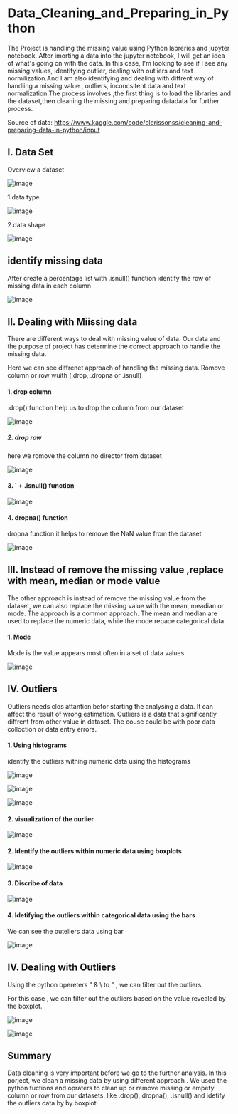# Data_Cleaning_and_Preparing_in_Python


The Project is handling the missing value using Python labreries and jupyter notebook. After imorting a data into the jupyter notebook, I will  get an idea of what's going on with the data. In this case, I'm looking to see if I see any missing values, identifying outlier, dealing with outliers and text normilization.And I am also identifying and dealing with  diffrent way of handling a missing value , outliers, inconcsitent data and text normalization.The process involves ,the first thing is to load the libraries and the dataset,then cleaning the missing and preparing datadata for further process.

Source of data: https://www.kaggle.com/code/clerissonss/cleaning-and-preparing-data-in-python/input


## I. Data Set

 Overview a dataset

![image](https://user-images.githubusercontent.com/80365882/233487254-57f526dd-5c2a-4623-b222-d3579005f9e6.png)

1.data type

![image](https://user-images.githubusercontent.com/80365882/233487306-0ed802e6-e829-431c-aeb9-b018c9c147ad.png)

2.data shape

![image](https://user-images.githubusercontent.com/80365882/233487367-b11d5276-c4f5-403c-8e9b-b06afb6215b1.png)

## identify missing data

After create a percentage list with .isnull() function identify the row of missing data in each column

![image](https://user-images.githubusercontent.com/80365882/233488298-548cd635-d9de-4f5a-a165-4503f10796b4.png)


## II. Dealing with Miissing data

There are different ways to deal with missing value of data. Our data and the purpose of project has determine the correct approach to handle the missing data. 

Here we can see diffrenet approach of handling the missing data. Romove column or row wuith (.drop, .dropna or .isnull)

#### 1.  drop column

.drop() function help us to drop the column from our dataset

![image](https://user-images.githubusercontent.com/80365882/233489491-f0930512-f67e-40fb-aa76-f72be42c51a3.png)

##### 2. drop row

here we romove the column no director from dataset

![image](https://user-images.githubusercontent.com/80365882/233490360-9762f777-2208-4be0-bf8e-2b472a7cbdfe.png)

#### 3. ` + .isnull() function

![image](https://user-images.githubusercontent.com/80365882/233490759-f3582b6d-a547-497b-9e1c-7ccfeb33e86f.png)

#### 4. dropna() function

dropna function it helps to remove the NaN value from the dataset

![image](https://user-images.githubusercontent.com/80365882/233490971-461bf3ee-a3aa-4c12-9dd6-613ba6d3a314.png)

## III. Instead of remove the missing value ,replace with mean, median or mode value

The other approach is instead of remove the missing value from the dataset, we can also replace the missing value with the mean, meadian or mode. The approach is a common approach. The mean and median are used to replace the numeric data, while the mode repace categorical data.

#### 1. Mode

Mode is the value appears most often in a set of data values.

![image](https://user-images.githubusercontent.com/80365882/233492280-43fdf5ca-c684-4410-a9ed-5e083aaf3142.png)
## IV. Outliers

Outliers needs clos attantion befor starting the analysing a data. It can affect the result of wrong estimation. Outliers is a data that significantly diffrent from other value in dataset. The couse could be with poor data colloction or data entry errors.

#### 1. Using histograms

identify the outliers withing numeric data using the histograms

![image](https://user-images.githubusercontent.com/80365882/233493214-37fafa29-7b26-4664-ae93-1c269c3d5d2f.png)


![image](https://user-images.githubusercontent.com/80365882/233493321-31280829-f85c-47b4-97d2-ec7be4f7f360.png)

![image](https://user-images.githubusercontent.com/80365882/233493677-272f3b37-bc6f-44c8-88ce-62e7eddae39a.png)


#### 2. visualization of the ourlier 

![image](https://user-images.githubusercontent.com/80365882/233493872-9b310673-7110-4fa7-b5c3-6c7761d4b528.png)

#### 2. Identify the outliers within numeric data using boxplots


![image](https://user-images.githubusercontent.com/80365882/233493928-1786e1c1-06ef-4a9f-9ba7-08b60bbfa55d.png)


#### 3. Discribe of data

![image](https://user-images.githubusercontent.com/80365882/233494279-70cad1b5-d9e0-4175-a6dd-90ddc505dbe5.png)

#### 4. Idetifying the outliers within categorical data using the bars

We can see the outeliers data using bar

![image](https://user-images.githubusercontent.com/80365882/233494806-b5c3aa01-fda3-4d49-9c83-1bd8b552d428.png)

## IV. Dealing with Outliers

Using the python opereters " & \ to " , we can filter out the outliers.

For this case , we can filter out the outliers based on the value revealed by the boxplot.

![image](https://user-images.githubusercontent.com/80365882/233495359-bf948896-9be8-4567-aafd-29b449115d54.png)


![image](https://user-images.githubusercontent.com/80365882/233495392-df64fdb0-d00c-4591-aa6a-c79844d50bf4.png)


## Summary

Data cleaning is very important before we go to the further analysis. In this porject, we clean a missing data by using different approach . We used the python fuctions and opraters to clean up or remove missing or empety column or row from our datasets. like .drop(), dropna(), .isnull() and idetify the outliers data by by boxplot . 



